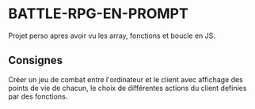 # BATTLE-RPG-EN-PROMPT
Projet perso apres avoir vu les array, fonctions et boucle en JS.

## Consignes
Créer un jeu de combat entre l'ordinateur et le client avec affichage des points de vie de chacun, le choix de différentes actions du client definies par des fonctions.
